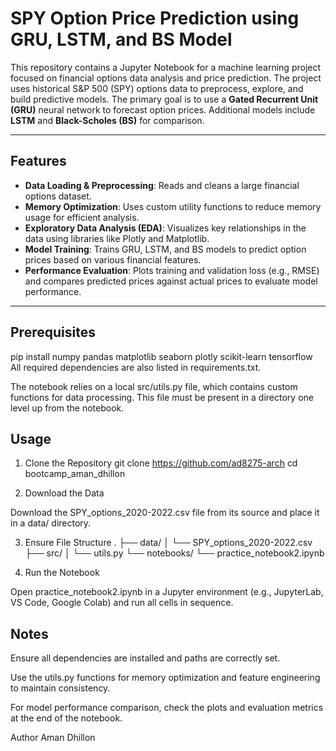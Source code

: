 # SPY Option Price Prediction using GRU, LSTM, and BS Model

This repository contains a Jupyter Notebook for a machine learning project focused on financial options data analysis and price prediction. The project uses historical S&P 500 (SPY) options data to preprocess, explore, and build predictive models. The primary goal is to use a **Gated Recurrent Unit (GRU)** neural network to forecast option prices. Additional models include **LSTM** and **Black-Scholes (BS)** for comparison.

---

## Features

- **Data Loading & Preprocessing**: Reads and cleans a large financial options dataset.
- **Memory Optimization**: Uses custom utility functions to reduce memory usage for efficient analysis.
- **Exploratory Data Analysis (EDA)**: Visualizes key relationships in the data using libraries like Plotly and Matplotlib.
- **Model Training**: Trains GRU, LSTM, and BS models to predict option prices based on various financial features.
- **Performance Evaluation**: Plots training and validation loss (e.g., RMSE) and compares predicted prices against actual prices to evaluate model performance.

---

## Prerequisites


pip install numpy pandas matplotlib seaborn plotly scikit-learn tensorflow
All required dependencies are also listed in requirements.txt.

The notebook relies on a local src/utils.py file, which contains custom functions for data processing. This file must be present in a directory one level up from the notebook.

## Usage
1. Clone the Repository
git clone https://github.com/ad8275-arch
cd bootcamp_aman_dhillon

2. Download the Data

Download the SPY_options_2020-2022.csv file from its source and place it in a data/ directory.

3. Ensure File Structure
.
├── data/
│   └── SPY_options_2020-2022.csv
├── src/
│   └── utils.py
└── notebooks/
    └── practice_notebook2.ipynb

4. Run the Notebook

Open practice_notebook2.ipynb in a Jupyter environment (e.g., JupyterLab, VS Code, Google Colab) and run all cells in sequence.

## Notes

Ensure all dependencies are installed and paths are correctly set.

Use the utils.py functions for memory optimization and feature engineering to maintain consistency.

For model performance comparison, check the plots and evaluation metrics at the end of the notebook.

Author
Aman Dhillon